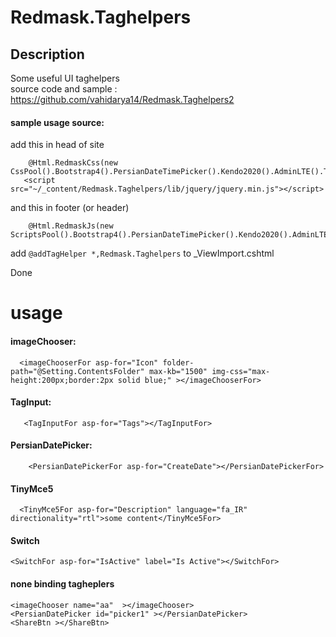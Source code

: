 # Redmask.Taghelpers 

## Description
Some useful UI taghelpers  
source code and sample : https://github.com/vahidarya14/Redmask.Taghelpers2

#### sample usage source:

add this in head of site
```
    @Html.RedmaskCss(new CssPool().Bootstrap4().PersianDateTimePicker().Kendo2020().AdminLTE().TagInput().PersianCss())
   <script src="~/_content/Redmask.Taghelpers/lib/jquery/jquery.min.js"></script>
```
and this in footer (or header)
```
    @Html.RedmaskJs(new ScriptsPool().Bootstrap4().PersianDateTimePicker().Kendo2020().AdminLTE().TinyMCE5().TagInput())

```
 add ``` @addTagHelper *,Redmask.Taghelpers ``` to _ViewImport.cshtml

Done

# usage

#### imageChooser:
```
  <imageChooserFor asp-for="Icon" folder-path="@Setting.ContentsFolder" max-kb="1500" img-css="max-height:200px;border:2px solid blue;" ></imageChooserFor>
```

#### TagInput:
```
   <TagInputFor asp-for="Tags"></TagInputFor>
```

#### PersianDatePicker:
```
    <PersianDatePickerFor asp-for="CreateDate"></PersianDatePickerFor>
```

#### TinyMce5
```
  <TinyMce5For asp-for="Description" language="fa_IR" directionality="rtl">some content</TinyMce5For>

```
#### Switch
```
<SwitchFor asp-for="IsActive" label="Is Active"></SwitchFor>
```


#### none binding tagheplers
```
<imageChooser name="aa"  ></imageChooser>
<PersianDatePicker id="picker1" ></PersianDatePicker>
<ShareBtn ></ShareBtn>
```